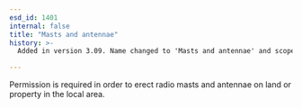 ```yaml
---
esd_id: 1401
internal: false
title: "Masts and antennae"
history: >-
  Added in version 3.09. Name changed to 'Masts and antennae' and scope notes revised in version 4.00.

---
```


Permission is required in order to erect radio masts and antennae on land or property in the local area.

